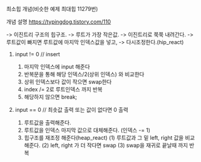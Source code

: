 최소힙 개념(비슷한 예제 최대힙 11279번)

개념 설명
https://typingdog.tistory.com/110

-> 이진트리 구조의 힙구조.
-> 루트가 가장 작은값.
-> 이진트리로 쭉쭉 내려간다.
-> 루트값이 빠지면 루트값에 마지막 인덱스값을 넣고,
-> 다시조정한다.(hip_react)

1. input != 0 // insert
    1) 마지막 인덱스에 input 해준다
    2) 반복문을 통해 해당 인덱스/2(상위 인덱스) 와 비교한다
    3) 상위 인덱스보다 값이 작으면 swap한다 
    4) index /= 2로 루트인덱스 까지 반복
    5) 해당하지 않으면 break;

2. input == 0 // 최솟값 출력 또는 값이 없다면 0 출력
    1) 루트값을 출력해준다.
    2) 루트값을 인덱스 마지막 값으로 대체해준다. (인덱스 -= 1)
    3) 힙구조를 재조정 해준다(heap_react)
        (1) 루트값과 그 밑 left, right 값을 비교해준다.
        (2) left, right 가 더 작다면 swap
        (3) swap을 재귀로 끝날때 까지 반복